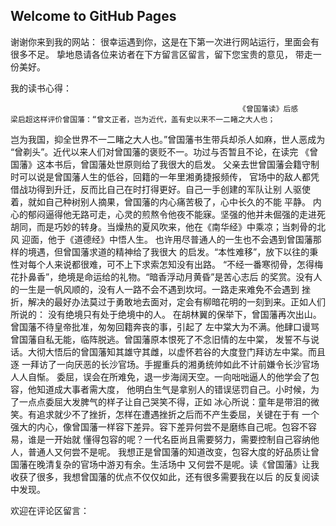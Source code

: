 ## Welcome to GitHub Pages

谢谢你来到我的网站：
           很幸运遇到你，这是在下第一次进行网站运行，里面会有很多不足。
	挚地恳请各位来访者在下方留言区留言，留下您宝贵的意见，
	带走一份美好。

我的读书心得：

                                                       《曾国藩读》后感
    梁启超这样评价曾国藩：“曾文正者，岂为近代，盖有史以来不一二睹之大人也；
  岂为我国，抑全世界不一二睹之大人也。”曾国藩书生带兵却杀人如麻，世人恶成为
  “曾剃头”。近代以来人们对曾国藩的褒贬不一。功过与否暂且不论，在读完 
  《曾国藩》这本书后，曾国藩处世原则给了我很大的启发。
    父亲去世曾国藩会籍守制时可以说是曾国藩人生的低谷，回籍的一年里湘勇捷报频传，
  官场中的敌人都凭借战功得到升迁，反而比自己在时打得更好。自己一手创建的军队让别
  人驱使着，就如自己种树别人摘果，曾国藩的内心痛苦极了，心中长久的不能   平静。
  内心的郁闷逼得他无路可走，心灵的煎熬令他夜不能寐。坚强的他并未倔强的走进死
  胡同，而是巧妙的转身。当燥热的夏风吹来，他在《南华经》中乘凉；当刺骨的北风
  迎面，他于《道德经》中悟人生。
    也许用尽普通人的一生也不会遇到曾国藩那样的境遇，但曾国藩求道的精神给了我很大
 的启发。“本性难移”，放下以往的秉性对每个人来说都很难，可不上下求索怎知没有出路。
 “不经一番寒彻骨，怎得梅花扑鼻香”，绝境是命运给的礼物。“暗香浮动月黄昏”是苦心志后
 的奖赏。没有人的一生是一帆风顺的，没有人一路不会不遇到坎坷。一路走来难免不会遇到
 挫折，解决的最好办法莫过于勇敢地去面对，定会有柳暗花明的一刻到来。正如人们所说的：
 没有绝境只有处于绝境中的人。
    在胡林翼的保举下，曾国藩再次出山。曾国藩不待皇帝批准，匆匆回籍奔丧的事，引起了
左中棠大为不满。他肆口谩骂曾国藩自私无能，临阵脱逃。曾国藩原本恨死了不念旧情的左中棠，
发誓不与说话。大彻大悟后的曾国藩知其雄守其雌，以虚怀若谷的大度登门拜访左中棠。而且逐
一拜访了一向厌恶的长沙官场。手握重兵的湘勇统帅如此不计前嫌令长沙官场人人自惭。
    委屈，误会在所难免，退一步海阔天空。一向咄咄逼人的他学会了包容，他知道成大事者需大度，
他明白生气是拿别人的错误惩罚自己。小时候，为了一点点委屈大发脾气的样子让自己哭笑不得，正如
冰心所说：童年是带泪的微笑。有追求就少不了挫折，怎样在遭遇挫折之后而不产生委屈，关键在于有
一个强大的内心，像曾国藩一样容下差异。容下差异何尝不是磨练自己呢。包容不容易，谁是一开始就
懂得包容的呢？一代名臣尚且需要努力，需要控制自己容纳他人，普通人又何尝不是呢。
    我想正是曾国藩的知道改变，包容大度的好品质让曾国藩在晚清复杂的官场中游刃有余。生活场中
又何尝不是呢。读《曾国藩》让我收获了很多，我想曾国藩的优点不仅仅如此，还有很多需要我在以后
的反复阅读中发现。














欢迎在评论区留言：














